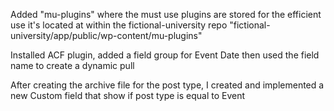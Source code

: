 

Added "mu-plugins" where the must use plugins are stored for the efficient use
it's located at within the fictional-university repo "fictional-university/app/public/wp-content/mu-plugins"

Installed ACF plugin, added a field group for Event Date then used the field name to create a dynamic pull

After creating the archive file for the post type, I created and implemented a new Custom field that show if post type is equal to Event

